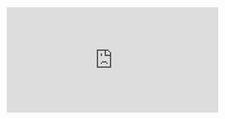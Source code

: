 <div style="position:relative;padding-bottom:48%; margin:10px">
    <iframe src="https://www.youtube.com/embed/AFUXR_SlnYU?start=0" frameborder="0" allow="accelerometer; autoplay; encrypted-media; gyroscope; picture-in-picture" allowfullscreen 
    	style="position:absolute;width:100%;height:100%;"></iframe>
</div>
